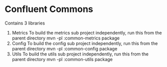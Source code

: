 Confluent Commons
=================

Contains 3 libraries

1. Metrics
To build the metrics sub project independently, run this from the parent directory
mvn -pl :common-metrics package 
2. Config
To build the config sub project independently, run this from the parent directory
mvn -pl :common-config package
3. Utils
To build the utils sub project independently, run this from the parent directory
mvn -pl :common-utils package

